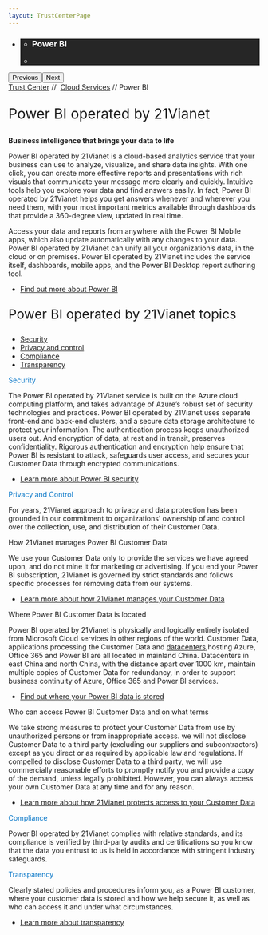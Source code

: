 ```yaml
---
layout: TrustCenterPage
---
```

<div class="row-fluid">
   <div class="span">
      <div>
         <div id="HeroWrapper" data-cols="1" data-view1="1" data-view2="1" data-view3="1" data-view4="1" class="row-fluid wider hero grid-container">
            <div class="span bp0-col-1-1 bp1-col-1-1 bp2-col-1-1 bp3-col-1-1">
               <div bi:type="slideshow" class="slideshow slideshow-hero hero" xmlns:bi="urn:schemas-microsoft-com:mscom:bi">
                  <ul bi:type="list" class="slides">
                     <li id="slide-1" bi:index="0" selectBi="">
                        <div class="heroitem light-foreground" bi:type="heroitem">
                           <div class="media" bi:parenttitle="t1">
                              <a href="" bi:track="False" bi:titleflag="t1" bi:index="0">
                                 <div data-picture="" data-alt="You are in control of your data" data-disable-swap-below="">
                                    <div data-src="https://c.s-microsoft.com/en-us/CMSImages/MS_TrustCenter_Privacy_Header.jpg?version=dc9c5b9b-c334-7922-892a-15c2cd65053d"></div>
                                    <noscript></noscript>
                                 </div>
                              </a>
                           </div>
                           <div class="text" bi:type="cta">
                              <div class="text-container">
                                 <div class="box" style="background: rgba(0,0,0,.85); color: #FFFFFF;">
                                    <ul bi:type="list" class="headerCaption subpageHeaderCaption">
                                       <li class="box-title">
                                          <h3 class="box-title" bi:type="title" bi:title="t1" style="color: #FFFFFF;">Power BI</h3>
                                       </li>
                                       <li class="box-actions box-description"><a target="_self" class="mscom-link" href=""></a></li>
                                    </ul>
                                 </div>
                              </div>
                           </div>
                        </div>
                     </li>
                  </ul>
                  <div class="navigation international" bi:track="false">
                     <div class="grid-container settop" data-title-text="Go To Slide "></div>
                  </div>
                  <div class="prev-next" bi:track="false"><button class="prev"><span class="icon-left" aria-hidden="true"></span><span class="screen-reader-text">Previous</span></button><button class="next"><span class="icon-right" aria-hidden="true"></span><span class="screen-reader-text">Next</span></button></div>
                  <div id="play-pause" class="play-pause" style="display:none">
                     <div class="pause"><button id="pauseButton" class="pause_button"><span class="icon-pause" aria-hidden="true"></span><span class="screen-reader-text">Pause</span></button></div>
                     <div class="play"><button id="playButton" class="play_button"><span class="icon-play" aria-hidden="true"></span><span class="screen-reader-text">Play</span></button></div>
                  </div>
               </div>
            </div>
         </div>
         <div id="BreadcrumbWrapper" data-cols="1" data-view1="1" data-view2="1" data-view3="1" data-view4="1" class="row-fluid grid-container mscom-grid-container breadcrumbs">
            <div class="span bp0-col-1-1 bp1-col-1-1 bp2-col-1-1 bp3-col-1-1"><a target="_self" class="mscom-link" href="../default.html">Trust Center</a> // 
               <a target="_self" class="mscom-link" href="../cloudservices/default.html">Cloud Services</a> // Power BI
            </div>
         </div>
         <div id="ContentWrapper" data-cols="2" data-view1="1" data-view2="2" data-view3="2" data-view4="2" class="row-fluid subpageBody">
            <div class="span bp0-col-1-1 bp2-col-2-1 bp3-col-2-1 bp1-col-2-2">
               <p style="font-size:28px">Power BI operated by 21Vianet</p>
               <p><strong>Business intelligence that brings your data to life</strong></p>
               <p>Power BI operated by 21Vianet is a cloud-based analytics service that your business can use to analyze, visualize, and share data insights. With one click, you can create more effective reports and presentations with rich visuals that communicate your message more clearly and quickly. Intuitive tools help you explore your data and find answers easily. In fact, Power BI operated by 21Vianet helps you get answers whenever and wherever you need them, with your most important metrics available through dashboards that provide a 360-degree view, updated in real time.</p>
               <p>Access your data and reports from anywhere with the Power BI Mobile apps, which also update automatically with any changes to your data. Power BI operated by 21Vianet can unify all your organization’s data, in the cloud or on premises. Power BI operated by 21Vianet includes the service itself, dashboards, mobile apps, and the Power BI Desktop report authoring tool.</p>
               <ul style="list-style-type:disc;">
                  <li><a href="http://www.21vbluecloud.com/powerbi/">Find out more about Power BI</a></li>
               </ul>
               <p style="font-size:26px;">Power BI operated by 21Vianet topics</p>
               <ul>
                  <li><a href="../security/default.html">Security</a></li>
                  <li><a href="../privacy/default.html">Privacy and control</a></li>
                  <li><a href="../compliance/default.html">Compliance</a></li>
                  <li><a href="../transparency/default.html">Transparency</a></li>
               </ul>
               <label style="color:rgb(0,115,198)">Security</label>
               <p>The Power BI operated by 21Vianet service is built on the Azure cloud computing platform, and takes advantage of Azure’s robust set of security technologies and practices. Power BI operated by 21Vianet uses separate front-end and back-end clusters, and a secure data storage architecture to protect your information. The authentication process keeps unauthorized users out. And encryption of data, at rest and in transit, preserves confidentiality. Rigorous authentication and encryption help ensure that Power BI is resistant to attack, safeguards user access, and secures your Customer Data through encrypted communications.</p>
               <ul style="list-style-type:disc;">
                  <li><a href="../security/powerbi-security.html">Learn more about Power BI security</a></li>
               </ul>
               <label style="color:rgb(0,115,198)">Privacy and Control</label>
               <p>For years, 21Vianet approach to privacy and data protection has been grounded in our commitment to organizations’ ownership of and control over the collection, use, and distribution of their Customer Data. </p>
               <label>How 21Vianet manages Power BI Customer Data</label>
               <p>We use your Customer Data only to provide the services we have agreed upon, and do not mine it for marketing or advertising. If you end your Power BI subscription, 21Vianet is governed by strict standards and follows specific processes for removing data from our systems.</p>
               <ul style="list-style-type:disc;">
                  <li><a href="../privacy/you-own-your-data.html">Learn more about how 21Vianet manages your Customer Data</a></li>
               </ul>
               <label>Where Power BI Customer Data is located</label>
               <p>Power BI operated by 21Vianet is physically and logically entirely isolated from Microsoft Cloud services in other regions of the world. Customer Data, applications processing the Customer Data and <a href="../transparency/you_know_where.html">datacenters</a>,hosting Azure, Office 365 and Power BI are all located in mainland China. Datacenters in east China and north China, with the distance apart over 1000 km, maintain multiple copies of Customer Data for redundancy, in order to support business continuity of Azure, Office 365 and Power BI services.</p>
               <ul style="list-style-type:disc;">
                  <li><a href="../transparency/you_know_where.html">Find out where your Power BI data is stored</a></li>
               </ul>
               <label>Who can access Power BI Customer Data and on what terms</label>
               <p>We take strong measures to protect your Customer Data from use by unauthorized persons or from inappropriate access. we will not disclose Customer Data to a third party (excluding our suppliers and subcontractors) except as you direct or as required by applicable law and regulations. If compelled to disclose Customer Data to a third party, we will use commercially reasonable efforts to promptly notify you and provide a copy of the demand, unless legally prohibited. However, you can always access your own Customer Data at any time and for any reason.</p>
               <ul style="list-style-type:disc">
                  <li><a href="../transparency/default.html">Learn more about how 21Vianet protects access to your Customer Data </a></li>
               </ul>
               <label style="color:rgb(0,115,198)">Compliance</label>
               <p>Power BI operated by 21Vianet complies with relative standards, and its compliance is verified by third-party audits and certifications so you know that the data you entrust to us is held in accordance with stringent industry safeguards.</p>
               <label style="color:rgb(0,115,198)">Transparency</label>
               <p>Clearly stated policies and procedures inform you, as a Power BI customer, where your customer data is stored and how we help secure it, as well as who can access it and under what circumstances.</p>
               <ul style="list-style-type:disc;">
                  <li><a href="../transparency/default.html">Learn more about transparency</a></li>
               </ul>
            </div>          
         </div>
      </div>
   </div>
</div>

